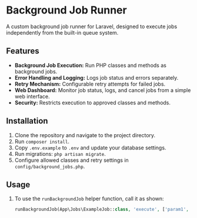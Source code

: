 # Background Job Runner

A custom background job runner for Laravel, designed to execute jobs independently from the built-in queue system.

## Features
- **Background Job Execution:** Run PHP classes and methods as background jobs.
- **Error Handling and Logging:** Logs job status and errors separately.
- **Retry Mechanism:** Configurable retry attempts for failed jobs.
- **Web Dashboard:** Monitor job status, logs, and cancel jobs from a simple web interface.
- **Security:** Restricts execution to approved classes and methods.

## Installation
1. Clone the repository and navigate to the project directory.
2. Run `composer install`.
3. Copy `.env.example` to `.env` and update your database settings.
4. Run migrations: `php artisan migrate`.
5. Configure allowed classes and retry settings in `config/background_jobs.php`.

## Usage
1. To use the `runBackgroundJob` helper function, call it as shown:
   ```php
   runBackgroundJob(App\Jobs\ExampleJob::class, 'execute', ['param1', 'param2']);

